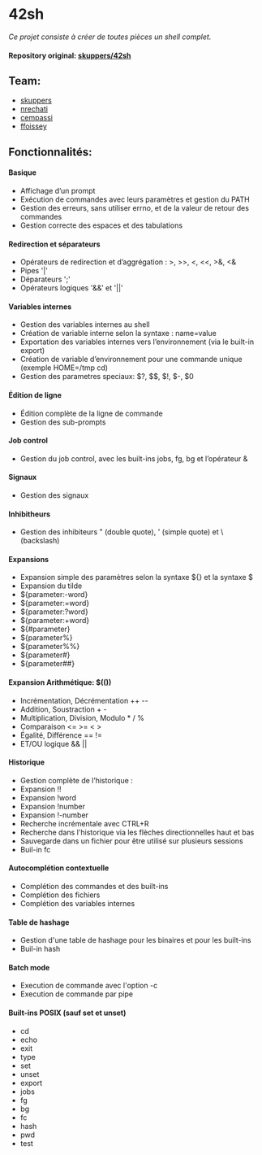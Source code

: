 # 42sh
*Ce projet consiste à créer de toutes pièces un shell complet.*

#### Repository original: [skuppers/42sh](https://github.com/skuppers/42sh)

## Team:
* [skuppers](https://github.com/skuppers)
* [nrechati](https://github.com/Nrechati)
* [cempassi](https://github.com/cempassi)
* [ffoissey](https://github.com/ffoissey)

## Fonctionnalités:

#### Basique
* Affichage d’un prompt
* Exécution de commandes avec leurs paramètres et gestion du PATH
* Gestion des erreurs, sans utiliser errno, et de la valeur de retour des commandes
* Gestion correcte des espaces et des tabulations

#### Redirection et séparateurs
* Opérateurs de redirection et d’aggrégation : >, >>, <, <<, >&, <&
* Pipes '|'
* Déparateurs ';'
* Opérateurs logiques '&&' et '||'

#### Variables internes
* Gestion des variables internes au shell
* Création de variable interne selon la syntaxe : name=value
* Exportation des variables internes vers l’environnement (via le built-in export)
* Création de variable d’environnement pour une commande unique (exemple HOME=/tmp cd)
* Gestion des parametres speciaux: $?, $$, $!, $-, $0

#### Édition de ligne
* Édition complète de la ligne de commande
* Gestion des sub-prompts

#### Job control
* Gestion du job control, avec les built-ins jobs, fg, bg et l’opérateur &

#### Signaux
* Gestion des signaux

#### Inhibitheurs
* Gestion des inhibiteurs " (double quote), ' (simple quote) et \ (backslash)

#### Expansions
* Expansion simple des paramètres selon la syntaxe ${} et la syntaxe $
* Expansion du tilde
* ${parameter:-word}
* ${parameter:=word}
* ${parameter:?word}
* ${parameter:+word}
* ${#parameter}
* ${parameter%}
* ${parameter%%}
* ${parameter#}
* ${parameter##}

#### Expansion Arithmétique: $(())
* Incrémentation, Décrémentation ++ --
* Addition, Soustraction + -
* Multiplication, Division, Modulo * / %
* Comparaison <= >= < >
* Égalité, Différence == !=
* ET/OU logique && ||

#### Historique
* Gestion complète de l’historique :
* Expansion !!
* Expansion !word
* Expansion !number
* Expansion !-number
* Recherche incrémentale avec CTRL+R
* Recherche dans l'historique via les flèches directionnelles haut et bas 
* Sauvegarde dans un fichier pour être utilisé sur plusieurs sessions
* Buil-in fc

#### Autocomplétion contextuelle
* Complétion des commandes et des built-ins
* Complétion des fichiers
* Complétion des variables internes

#### Table de hashage
* Gestion d'une table de hashage pour les binaires et pour les built-ins
* Buil-in hash

#### Batch mode
* Execution de commande avec l'option -c
* Execution de commande par pipe

#### Built-ins POSIX (sauf set et unset)
* cd
* echo
* exit
* type
* set
* unset
* export
* jobs
* fg
* bg
* fc
* hash
* pwd
* test
